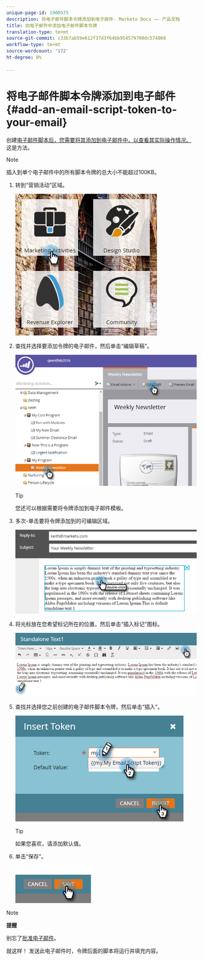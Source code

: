 ```yaml
---
unique-page-id: 1900575
description: 将电子邮件脚本令牌添加到电子邮件- Marketo Docs —— 产品文档
title: 向电子邮件中添加电子邮件脚本令牌
translation-type: tm+mt
source-git-commit: c33b7ab59e612f37d3f64bb954579700dc574068
workflow-type: tm+mt
source-wordcount: '172'
ht-degree: 0%

---
```



# 将电子邮件脚本令牌添加到电子邮件{#add-an-email-script-token-to-your-email}

创建[电子邮件脚本后，您需要将其添加到电子邮件中，以查看其实际操作情况。 ](create-an-email-script-token.md)这是方法。

>[!NOTE]
>
>插入到单个电子邮件中的所有脚本令牌的总大小不能超过100KB。

1. 转到“营销活动”区域。

   ![](assets/one-2.png)

1. 查找并选择要添加令牌的电子邮件，然后单击“编辑草稿”。

   ![](assets/two-2.png)

   >[!TIP]
   >
   >您还可以根据需要将令牌添加到电子邮件模板。

1. 多次-单击要将令牌添加到的可编辑区域。

   ![](assets/three-2.png)

1. 将光标放在您希望标记所在的位置，然后单击“插入标记”图标。

   ![](assets/four-2.png)

1. 查找并选择您之前创建的电子邮件脚本令牌，然后单击“插入”。

   ![](assets/five-1.png)

   >[!TIP]
   >
   >如果您喜欢，请添加默认值。

1. 单击“保存”。

   ![](assets/six.png)

>[!NOTE]
>
>**提醒**
>
>别忘了[批准电子邮件](../../../../product-docs/email-marketing/general/creating-an-email/approve-an-email.md)。

就这样！ 发送此电子邮件时，令牌后面的脚本将运行并填充内容。
